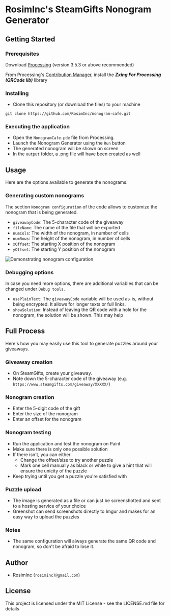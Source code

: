 # RosimInc's SteamGifts Nonogram Generator


## Getting Started


### Prerequisites

Download [Processing](https://processing.org/) (version 3.5.3 or above recommended)

From Processing's [Contribution Manager](https://i.imgur.com/e9L3Bxy.png), install the ***Zxing For Processing (QRCode lib)*** library


### Installing

- Clone this repository (or download the files) to your machine

`git clone https://github.com/RosimInc/nonogram-cafe.git`


### Executing the application

- Open the `NonogramCafe.pde` file from Processing.
- Launch the Nonogram Generator using the `Run` button
- The generated nonogram will be shown on screen
- In the `output` folder, a .png file will have been created as well


## Usage

Here are the options available to generate the nonograms.


### Generating custom nonograms

The section `Nonogram configuration` of the code allows to customize the nonogram that is being generated.

- `giveawayCode`: The 5-character code of the giveaway
- `fileName`: The name of the file that will be exported
- `numCols`: The width of the nonogram, in number of cells
- `numRows`: The height of the nonogram, in number of cells
- `xOffset`: The starting X position of the nonogram
- `yOffset`: The starting Y position of the nonogram

![Demonstrating nonogram configuration](https://i.imgur.com/bQh7IbB.png)

### Debugging options

In case you need more options, there are additional variables that can be changed under `Debug tools`.

- `usePlainText`: The `giveawayCode` variable will be used as-is, without being encrypted. It allows for longer texts or full links.
- `showSolution`: Instead of leaving the QR code with a hole for the nonogram, the solution will be shown. This may help 


## Full Process

Here's how you may easily use this tool to generate puzzles around your giveaways.


### Giveaway creation

- On SteamGifts, create your giveaway.
- Note down the 5-character code of the giveaway (e.g. `https://www.steamgifts.com/giveaway/XXXXX/`)


### Nonogram creation

- Enter the 5-digit code of the gift
- Enter the size of the nonogram
- Enter an offset for the nonogram


### Nonogram testing

- Run the application and test the nonogram on Paint
- Make sure there is only one possible solution
- If there isn't, you can either
    - Change the offset/size to try another puzzle
    - Mark one cell manually as black or white to give a hint that will ensure the unicity of the puzzle
- Keep trying until you get a puzzle you're satisfied with


### Puzzle upload

- The image is generated as a file or can just be screenshotted and sent to a hosting service of your choice
- Greenshot can send screenshots directly to Imgur and makes for an easy way to upload the puzzles
  

### Notes

- The same configuration will always generate the same QR code and nonogram, so don't be afraid to lose it.


## Author

- RosimInc (`rosiminc7@gmail.com`)


## License

This project is licensed under the MIT License - see the LICENSE.md file for details
